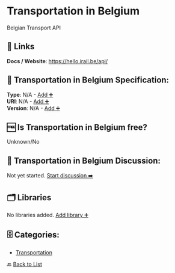 # Transportation in Belgium

Belgian Transport API

##  🔗 Links
**Docs / Website**: https://hello.irail.be/api/

## 🧬 Transportation in Belgium Specification:
**Type**: N/A - [Add ➕](https://github.com/apis-list/apis-list/edit/main/apis/transport-for-belgium/transport-for-belgium.yaml)  
**URI**: N/A - [Add ➕](https://github.com/apis-list/apis-list/edit/main/apis/transport-for-belgium/transport-for-belgium.yaml)  
**Version**: N/A - [Add ➕](https://github.com/apis-list/apis-list/edit/main/apis/transport-for-belgium/transport-for-belgium.yaml)

## 🆓 Is Transportation in Belgium free?
 Unknown/No 

## 💬 Transportation in Belgium Discussion:
Not yet started. [Start discussion ➡️](https://github.com/apis-list/apis-list/discussions/new)

## 🗂️ Libraries

No libraries added. [Add library ➕](https://github.com/apis-list/apis-list/edit/main/apis/transport-for-belgium/transport-for-belgium.yaml)    


## 🗄️ Categories:
- [Transportation](https://github.com/apis-list/apis-list#transportation-)

🔙  [Back to List](https://github.com/apis-list/apis-list)
